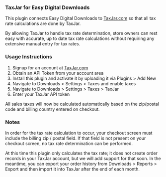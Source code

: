 ### TaxJar for Easy Digital Downloads

This plugin connects Easy Digital Downloads to [TaxJar.com](https://taxjar.com) so that all tax rate calculations are done by TaxJar.

By allowing TaxJar to handle tax rate determination, store owners can rest easy with accurate, up to date tax rate calculations without requiring any extensive manual entry for tax rates.

### Usage Instructions

1. Signup for an account at [TaxJar.com](https://taxjar.com)
2. Obtain an API Token from your account area
3. Install this plugin and activate it by uploading it via Plugins > Add New
4. Navigate to Downloads > Settings > Taxes and enable taxes
5. Navigate to Downloads > Settings > Taxes > TaxJar
6. Enter your TaxJar API token

All sales taxes will now be calculated automatically based on the zip/postal code and billing country entered on checkout.

### Notes

In order for the tax rate calculation to occur, your checkout screen must include the billing zip / postal field. If that field is not present on your checkout screen, no tax rate determination can be performed.

At this time this plugin only calculates the tax rate; it does not create order records in your TaxJar account, but we will add support for that soon. In the meantime, you can export your order history from Downloads > Reports > Export and then import it into TaxJar after the end of each month.